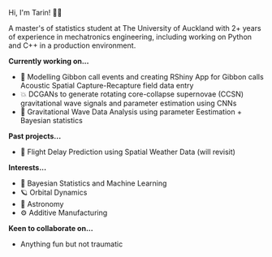 Hi, I'm Tarin! :man_astronaut:

A master's of statistics student at The University of Auckland with 2+ years of experience in mechatronics engineering, including working on Python and C++ in a production environment.

**Currently working on...**
- :monkey: Modelling Gibbon call events and creating RShiny App for Gibbon calls Acoustic Spatial Capture-Recapture field data entry
- :collision: DCGANs to generate rotating core-collapse supernovae (CCSN) gravitational wave signals and parameter estimation using CNNs
- :milky_way: Gravitational Wave Data Analysis using parameter Eestimation + Bayesian statistics

**Past projects...**
- :flight_departure: Flight Delay Prediction using Spatial Weather Data (will revisit)

**Interests...**
- :brain: Bayesian Statistics and Machine Learning
- :ringed_planet: Orbital Dynamics
- :telescope: Astronomy
- :gear: Additive Manufacturing

**Keen to collaborate on...**
- Anything fun but not traumatic
